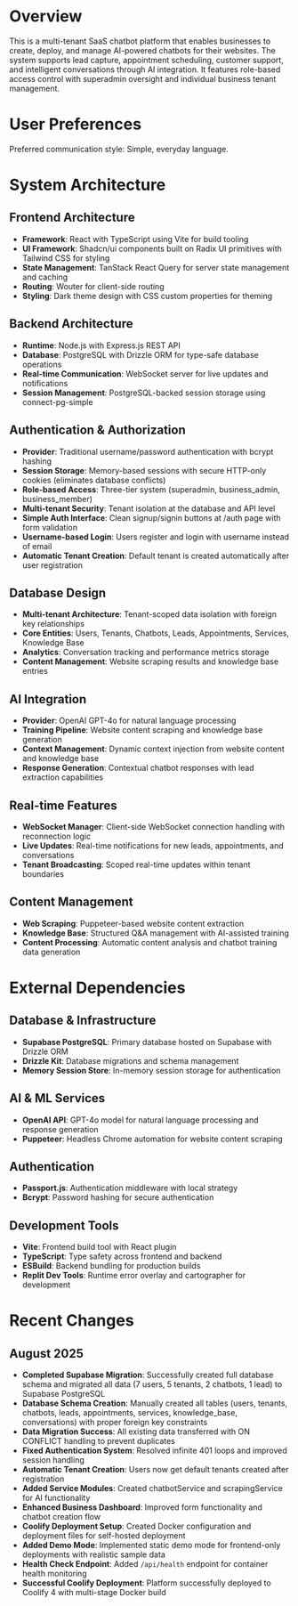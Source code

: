 # Overview

This is a multi-tenant SaaS chatbot platform that enables businesses to create, deploy, and manage AI-powered chatbots for their websites. The system supports lead capture, appointment scheduling, customer support, and intelligent conversations through AI integration. It features role-based access control with superadmin oversight and individual business tenant management.

# User Preferences

Preferred communication style: Simple, everyday language.

# System Architecture

## Frontend Architecture
- **Framework**: React with TypeScript using Vite for build tooling
- **UI Framework**: Shadcn/ui components built on Radix UI primitives with Tailwind CSS for styling
- **State Management**: TanStack React Query for server state management and caching
- **Routing**: Wouter for client-side routing
- **Styling**: Dark theme design with CSS custom properties for theming

## Backend Architecture
- **Runtime**: Node.js with Express.js REST API
- **Database**: PostgreSQL with Drizzle ORM for type-safe database operations
- **Real-time Communication**: WebSocket server for live updates and notifications
- **Session Management**: PostgreSQL-backed session storage using connect-pg-simple

## Authentication & Authorization
- **Provider**: Traditional username/password authentication with bcrypt hashing
- **Session Storage**: Memory-based sessions with secure HTTP-only cookies (eliminates database conflicts)
- **Role-based Access**: Three-tier system (superadmin, business_admin, business_member)
- **Multi-tenant Security**: Tenant isolation at the database and API level
- **Simple Auth Interface**: Clean signup/signin buttons at /auth page with form validation
- **Username-based Login**: Users register and login with username instead of email
- **Automatic Tenant Creation**: Default tenant is created automatically after user registration

## Database Design
- **Multi-tenant Architecture**: Tenant-scoped data isolation with foreign key relationships
- **Core Entities**: Users, Tenants, Chatbots, Leads, Appointments, Services, Knowledge Base
- **Analytics**: Conversation tracking and performance metrics storage
- **Content Management**: Website scraping results and knowledge base entries

## AI Integration
- **Provider**: OpenAI GPT-4o for natural language processing
- **Training Pipeline**: Website content scraping and knowledge base generation
- **Context Management**: Dynamic context injection from website content and knowledge base
- **Response Generation**: Contextual chatbot responses with lead extraction capabilities

## Real-time Features
- **WebSocket Manager**: Client-side WebSocket connection handling with reconnection logic
- **Live Updates**: Real-time notifications for new leads, appointments, and conversations
- **Tenant Broadcasting**: Scoped real-time updates within tenant boundaries

## Content Management
- **Web Scraping**: Puppeteer-based website content extraction
- **Knowledge Base**: Structured Q&A management with AI-assisted training
- **Content Processing**: Automatic content analysis and chatbot training data generation

# External Dependencies

## Database & Infrastructure
- **Supabase PostgreSQL**: Primary database hosted on Supabase with Drizzle ORM
- **Drizzle Kit**: Database migrations and schema management
- **Memory Session Store**: In-memory session storage for authentication

## AI & ML Services
- **OpenAI API**: GPT-4o model for natural language processing and response generation
- **Puppeteer**: Headless Chrome automation for website content scraping

## Authentication
- **Passport.js**: Authentication middleware with local strategy
- **Bcrypt**: Password hashing for secure authentication

## Development Tools
- **Vite**: Frontend build tool with React plugin
- **TypeScript**: Type safety across frontend and backend
- **ESBuild**: Backend bundling for production builds
- **Replit Dev Tools**: Runtime error overlay and cartographer for development

# Recent Changes

## August 2025
- **Completed Supabase Migration**: Successfully created full database schema and migrated all data (7 users, 5 tenants, 2 chatbots, 1 lead) to Supabase PostgreSQL
- **Database Schema Creation**: Manually created all tables (users, tenants, chatbots, leads, appointments, services, knowledge_base, conversations) with proper foreign key constraints
- **Data Migration Success**: All existing data transferred with ON CONFLICT handling to prevent duplicates
- **Fixed Authentication System**: Resolved infinite 401 loops and improved session handling
- **Automatic Tenant Creation**: Users now get default tenants created after registration
- **Added Service Modules**: Created chatbotService and scrapingService for AI functionality
- **Enhanced Business Dashboard**: Improved form functionality and chatbot creation flow
- **Coolify Deployment Setup**: Created Docker configuration and deployment files for self-hosted deployment
- **Added Demo Mode**: Implemented static demo mode for frontend-only deployments with realistic sample data
- **Health Check Endpoint**: Added `/api/health` endpoint for container health monitoring
- **Successful Coolify Deployment**: Platform successfully deployed to Coolify 4 with multi-stage Docker build